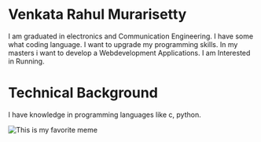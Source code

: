 # Venkata Rahul Murarisetty 

I am graduated in electronics and Communication Engineering.
I have some what coding language.
I want to upgrade my programming skills.
In my masters i want to develop a Webdevelopment Applications.
I am Interested in Running.

# Technical Background

I have knowledge in programming languages like c, python.

![This is my favorite meme](https://i.pinimg.com/236x/bf/74/38/bf74385724c273c6d0731c8bd5b7bc27--experiential-learning-college-counseling.jpg)
